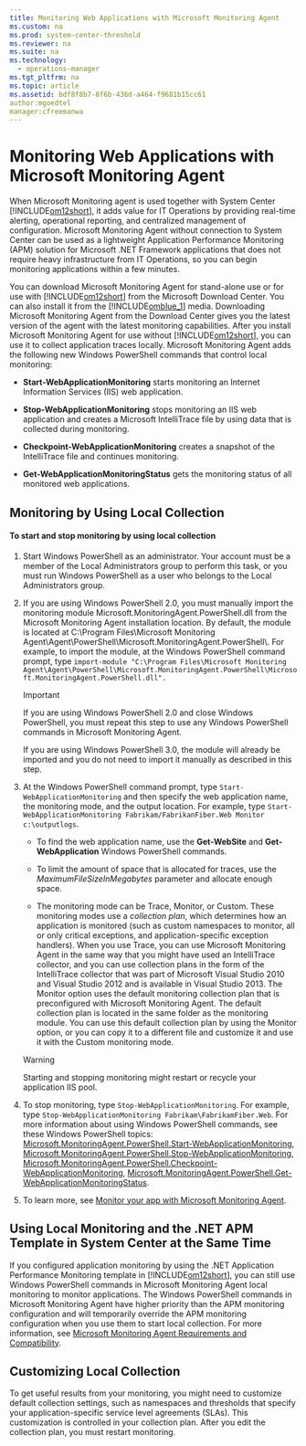 ```yaml
---
title: Monitoring Web Applications with Microsoft Monitoring Agent
ms.custom: na
ms.prod: system-center-threshold
ms.reviewer: na
ms.suite: na
ms.technology: 
  - operations-manager
ms.tgt_pltfrm: na
ms.topic: article
ms.assetid: bdf8f8b7-8f6b-436d-a464-f9681b15cc61
author:mgoedtel
manager:cfreemanwa
---
```

# Monitoring Web Applications with Microsoft Monitoring Agent
When Microsoft Monitoring agent is used together with System Center [!INCLUDE[om12short](../../om/manage/includes/om12short_md.md)], it adds value for IT Operations by providing real\-time alerting, operational reporting, and centralized management of configuration. Microsoft Monitoring Agent without connection to System Center can be used as a lightweight Application Performance Monitoring \(APM\) solution for Microsoft .NET Framework applications that does not require heavy infrastructure from IT Operations, so you can begin monitoring applications within a few minutes.  
  
You can download Microsoft Monitoring Agent for stand\-alone use or for use with [!INCLUDE[om12short](../../om/manage/includes/om12short_md.md)] from the Microsoft Download Center. You can also install it from the [!INCLUDE[omblue_1](../../om/manage/includes/omblue_1_md.md)] media. Downloading Microsoft Monitoring Agent from the Download Center gives you the latest version of the agent with the latest monitoring capabilities. After you install Microsoft Monitoring Agent for use without [!INCLUDE[om12short](../../om/manage/includes/om12short_md.md)], you can use it to collect application traces locally. Microsoft Monitoring Agent adds the following new Windows PowerShell commands that control local monitoring:  
  
-   **Start\-WebApplicationMonitoring** starts monitoring an Internet Information Services \(IIS\) web application.  
  
-   **Stop\-WebApplicationMonitoring** stops monitoring an IIS web application and creates a Microsoft IntelliTrace file by using data that is collected during monitoring.  
  
-   **Checkpoint\-WebApplicationMonitoring** creates a snapshot of the IntelliTrace file and continues monitoring.  
  
-   **Get\-WebApplicationMonitoringStatus** gets the monitoring status of all monitored web applications.  
  
## Monitoring by Using Local Collection  
  
#### To start and stop monitoring by using local collection  
  
1.  Start Windows PowerShell as an administrator. Your account must be a member of the Local Administrators group to perform this task, or you must run Windows PowerShell as a user who belongs to the Local Administrators group.  
  
2.  If you are using Windows PowerShell&nbsp;2.0, you must manually import the monitoring module Microsoft.MonitoringAgent.PowerShell.dll from the Microsoft Monitoring Agent installation location. By default, the module is located at C:\\Program Files\\Microsoft Monitoring Agent\\Agent\\PowerShell\\Microsoft.MonitoringAgent.PowerShell\\. For example, to import the module, at the Windows PowerShell command prompt, type `import-module "C:\Program Files\Microsoft Monitoring Agent\Agent\PowerShell\Microsoft.MonitoringAgent.PowerShell\Microsoft.MonitoringAgent.PowerShell.dll".`  
  
    > [!IMPORTANT]  
    > If you are using Windows PowerShell&nbsp;2.0 and close Windows PowerShell, you must repeat this step to use any Windows PowerShell commands in Microsoft Monitoring Agent.  
  
    If you are using Windows PowerShell&nbsp;3.0, the module will already be imported and you do not need to import it manually as described in this step.  
  
3.  At the Windows PowerShell command prompt, type `Start-WebApplicationMonitoring` and then specify the web application name, the monitoring mode, and the output location. For example, type `Start-WebApplicationMonitoring Fabrikam/FabrikanFiber.Web Monitor c:\outputlogs`.  
  
    -   To find the web application name, use the **Get\-WebSite** and **Get\-WebApplication** Windows PowerShell commands.  
  
    -   To limit the amount of space that is allocated for traces, use the *MaximumFileSizeInMegabytes* parameter and allocate enough space.  
  
    -   The monitoring mode can be Trace, Monitor, or Custom. These monitoring modes use a *collection plan*, which determines how an application is monitored \(such as custom namespaces to monitor, all or only critical exceptions, and application\-specific exception handlers\). When you use Trace, you can use Microsoft Monitoring Agent in the same way that you might have used an IntelliTrace collector, and you can use collection plans in the form of the IntelliTrace collector that was part of Microsoft Visual Studio&nbsp;2010 and Visual Studio&nbsp;2012 and is available in Visual Studio&nbsp;2013. The Monitor option uses the default monitoring collection plan that is preconfigured with Microsoft Monitoring Agent. The default collection plan is located in the same folder as the monitoring module. You can use this default collection plan by using the Monitor option, or you can copy it to a different file and customize it and use it with the Custom monitoring mode.  
  
    > [!WARNING]  
    > Starting and stopping monitoring might restart or recycle your application IIS pool.  
  
4.  To stop monitoring, type `Stop-WebApplicationMonitoring`. For example, type `Stop-WebApplicationMonitoring Fabrikam\FabrikamFiber.Web`. For more information about using Windows PowerShell commands, see these Windows PowerShell topics: [Microsoft.MonitoringAgent.PowerShell.Start\-WebApplicationMonitoring](https://go.microsoft.com/fwlink/?LinkID=313686), [Microsoft.MonitoringAgent.PowerShell.Stop\-WebApplicationMonitoring](https://go.microsoft.com/fwlink/?LinkID=313687), [Microsoft.MonitoringAgent.PowerShell.Checkpoint\-WebApplicationMonitoring](https://go.microsoft.com/fwlink/?LinkID=313684), [Microsoft.MonitoringAgent.PowerShell.Get\-WebApplicationMonitoringStatus](https://go.microsoft.com/fwlink/?LinkID=313685).  
  
5.  To learn more, see [Monitor your app with Microsoft Monitoring Agent](https://go.microsoft.com/fwlink/?LinkId=324046).  
  
## Using Local Monitoring and the .NET APM Template in System Center at the Same Time  
If you configured application monitoring by using the .NET Application Performance Monitoring template in [!INCLUDE[om12short](../../om/manage/includes/om12short_md.md)], you can still use Windows PowerShell commands in Microsoft Monitoring Agent local monitoring to monitor applications. The Windows PowerShell commands in Microsoft Monitoring Agent have higher priority than the APM monitoring configuration and will temporarily override the APM monitoring configuration when you use them to start local collection. For more information, see [Microsoft Monitoring Agent Requirements and Compatibility](../../om/manage/Microsoft-Monitoring-Agent-Requirements-and-Compatibility.md).  
  
## Customizing Local Collection  
To get useful results from your monitoring, you might need to customize default collection settings, such as namespaces and thresholds that specify your application\-specific service level agreements \(SLAs\). This customization is controlled in your collection plan. After you edit the collection plan, you must restart monitoring.  
  
